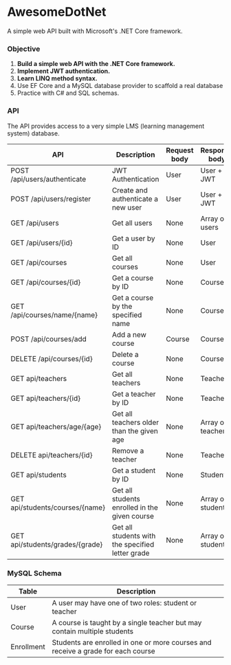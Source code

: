 # AwesomeDotNet
A simple web API built with Microsoft's .NET Core framework.

### Objective

1. **Build a simple web API with the .NET Core framework.**
2. **Implement JWT authentication.**
3. **Learn LINQ method syntax.**
4. Use EF Core and a MySQL database provider to scaffold a real database
5. Practice with C# and SQL schemas.

### API

The API provides access to a very simple LMS (learning management system) database.

| API | Description | Request body | Response body |
|-----|-------------|--------------|-------------|
| POST /api/users/authenticate | JWT Authentication | User | User + JWT |
| POST /api/users/register | Create and authenticate a new user | User | User + JWT |
| GET /api/users | Get all users | None | Array of users |
| GET /api/users/{id} | Get a user by ID | None | User |
| GET /api/courses | Get all courses | None | User |
| GET /api/courses/{id} | Get a course by ID | None | Course |
| GET /api/courses/name/{name} | Get a course by the specified name | None | Course |
| POST /api/courses/add | Add a new course | Course | Course |
| DELETE /api/courses/{id} | Delete a course | None | Course |
| GET api/teachers | Get all teachers | None | Teacher |
| GET api/teachers/{id} | Get a teacher by ID | None | Teacher |
| GET api/teachers/age/{age} | Get all teachers older than the given age | None | Array of teachers |
| DELETE api/teachers/{id} | Remove a teacher | None | Teacher |
| GET api/students | Get a student by ID | None | Student |
| GET api/students/courses/{name} | Get all students enrolled in the given course | None | Array of students |
|GET api/students/grades/{grade} | Get all students with the specified letter grade | None | Array of students |

### MySQL Schema
| Table | Description |
|---|---|
| User | A user may have one of two roles: student or teacher |
| Course | A course is taught by a single teacher but may contain multiple students |
| Enrollment | Students are enrolled in one or more courses and receive a grade for each course |
